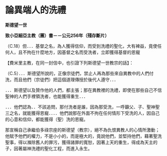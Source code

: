 # 論異端人的洗禮


**斯德望一世**

**致小亞細亞主教（團）書－－公元256年（殘存斷片）**





（C.18）但．．．基督之名，為人獲得信仰，而受到洗禮的聖化，大有裨益，竟使任何人，且不拘在什麼地方，因基督之名而受洗者，立即獲得基督的恩寵

【費米里主教，在同一封信中，也引證下列斯德望一世教宗的話】：

（C.5）．．．斯德望所說的，正像宗徒們，禁止人再為那些來自異教中的人們付洗，而且他們（宗徒們）把這個道理傳授於後代人遵守．．．

．．．斯德望以及贊作他的人們，都主張；那在異教裡的洗禮，即使在那些自己不信聖神的人們手裡領洗者，也能獲得重生．．．

．．．他們認為．．不該追問，那付洗者是誰，因為那受洗，一呼籲父、子、聖神聖三之名，就能獲得恩寵．．．．他們說那在外面不拘在任何情形下受洗的人，因自己的心意和信仰，都能獲得（聖）洗的恩寵。

那宣稱自己承繼伯多祿宗座的斯德望（教宗），絕不為仇恨異教人的心情所激動；他賦予他們的權力，不是小小的，而是極大的，竟說他們，並堅持他們，藉著聖洗聖事，得以滌除舊人的罪污，獲得諸罪的寬恕，因著上天的重生，得成為天主的子，因著屬神洗禮的聖化工程，而進入永生。

